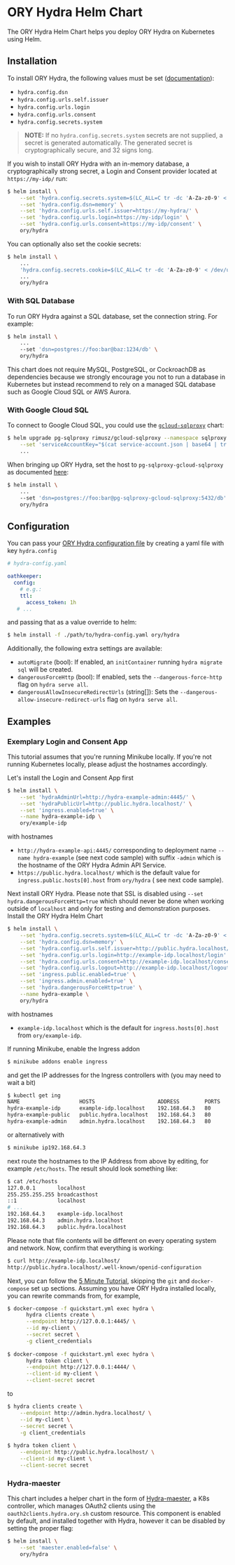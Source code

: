 # ORY Hydra Helm Chart

The ORY Hydra Helm Chart helps you deploy ORY Hydra on Kubernetes using Helm.

## Installation

To install ORY Hydra, the following values must be set
([documentation](https://github.com/ory/hydra/blob/master/docs/config.yaml)):

* `hydra.config.dsn`
* `hydra.config.urls.self.issuer`
* `hydra.config.urls.login`
* `hydra.config.urls.consent`
* `hydra.config.secrets.system`

> **NOTE:** If no `hydra.config.secrets.system` secrets are not supplied, a secret is generated automatically. The generated secret is cryptographically secure, and 32 signs long.

If you wish to install ORY Hydra with an in-memory database, a cryptographically strong secret, a Login and Consent
provider located at `https://my-idp/` run:

```bash
$ helm install \
    --set 'hydra.config.secrets.system=$(LC_ALL=C tr -dc 'A-Za-z0-9' < /dev/urandom | base64 | head -c 32)' \
    --set 'hydra.config.dsn=memory' \
    --set 'hydra.config.urls.self.issuer=https://my-hydra/' \
    --set 'hydra.config.urls.login=https://my-idp/login' \
    --set 'hydra.config.urls.consent=https://my-idp/consent' \
    ory/hydra
```

You can optionally also set the cookie secrets:

```bash
$ helm install \
    ...
    'hydra.config.secrets.cookie=$(LC_ALL=C tr -dc 'A-Za-z0-9' < /dev/urandom | base64 | head -c 32)' \
    ...
    ory/hydra
```

### With SQL Database

To run ORY Hydra against a SQL database, set the connection string. For example:

```bash
$ helm install \
    ...
    --set 'dsn=postgres://foo:bar@baz:1234/db' \
    ory/hydra
```

This chart does not require MySQL, PostgreSQL, or CockroachDB as dependencies because we strongly encourage
you not to run a database in Kubernetes but instead recommend to rely on a managed SQL database such as Google
Cloud SQL or AWS Aurora.

### With Google Cloud SQL

To connect to Google Cloud SQL, you could use
the [`gcloud-sqlproxy`](https://github.com/rimusz/charts/tree/master/stable/gcloud-sqlproxy) chart:

```bash
$ helm upgrade pg-sqlproxy rimusz/gcloud-sqlproxy --namespace sqlproxy \
    --set 'serviceAccountKey="$(cat service-account.json | base64 | tr -d '\n')"' \
    ...
```

When bringing up ORY Hydra, set the host to `pg-sqlproxy-gcloud-sqlproxy` as documented
[here](https://github.com/rimusz/charts/tree/master/stable/gcloud-sqlproxy#installing-the-chart):

```bash
$ helm install \
    ...
    --set 'dsn=postgres://foo:bar@pg-sqlproxy-gcloud-sqlproxy:5432/db' \
    ory/hydra
```

## Configuration

You can pass your [ORY Hydra configuration file](https://github.com/ory/hydra/blob/master/docs/config.yaml)
by creating a yaml file with key `hydra.config`

```yaml
# hydra-config.yaml

oathkeeper:
  config:
    # e.g.:
    ttl:
      access_token: 1h
   # ...
```

and passing that as a value override to helm:

```bash
$ helm install -f ./path/to/hydra-config.yaml ory/hydra
```

Additionally, the following extra settings are available:

- `autoMigrate` (bool): If enabled, an `initContainer` running `hydra migrate sql` will be created.
- `dangerousForceHttp` (bool): If enabled, sets the `--dangerous-force-http` flag on `hydra serve all`.
- `dangerousAllowInsecureRedirectUrls` (string[]): Sets the `--dangerous-allow-insecure-redirect-urls` flag on `hydra serve all`.

## Examples
 
### Exemplary Login and Consent App

This tutorial assumes that you're running Minikube locally. If you're not
running Kubernetes locally, please adjust the hostnames accordingly.

Let's install the Login and Consent App first

```bash
$ helm install \
    --set 'hydraAdminUrl=http://hydra-example-admin:4445/' \
    --set 'hydraPublicUrl=http://public.hydra.localhost/' \
    --set 'ingress.enabled=true' \
    --name hydra-example-idp \
    ory/example-idp
```

with hostnames

- `http://hydra-example-api:4445/` corresponding to deployment name `--name hydra-example` (see next code sample)
    with suffix `-admin` which is the hostname of the ORY Hydra Admin API Service.
- `https://public.hydra.localhost/` which is the default value for `ingress.public.hosts[0].host` from `ory/hydra` (
    see next code sample).

Next install ORY Hydra. Please note that SSL is disabled using `--set hydra.dangerousForceHttp=true`
which should never be done when working outside of `localhost` and only
for testing and demonstration purposes. Install the ORY Hydra Helm Chart

```bash
$ helm install \
    --set 'hydra.config.secrets.system=$(LC_ALL=C tr -dc 'A-Za-z0-9' < /dev/urandom | base64 | head -c 32)' \
    --set 'hydra.config.dsn=memory' \
    --set 'hydra.config.urls.self.issuer=http://public.hydra.localhost/' \
    --set 'hydra.config.urls.login=http://example-idp.localhost/login' \
    --set 'hydra.config.urls.consent=http://example-idp.localhost/consent' \
    --set 'hydra.config.urls.logout=http://example-idp.localhost/logout' \
    --set 'ingress.public.enabled=true' \
    --set 'ingress.admin.enabled=true' \
    --set 'hydra.dangerousForceHttp=true' \
    --name hydra-example \
    ory/hydra
```

with hostnames

- `example-idp.localhost` which is the default for `ingress.hosts[0].host` from `ory/example-idp`.

If running Minikube, enable the Ingress addon

```bash
$ minikube addons enable ingress
```

and get the IP addresses for the Ingress controllers with (you may need to wait a bit)

```bash
$ kubectl get ing
NAME                   HOSTS                    ADDRESS        PORTS   AGE
hydra-example-idp      example-idp.localhost    192.168.64.3   80      3m47s
hydra-example-public   public.hydra.localhost   192.168.64.3   80      35s
hydra-example-admin    admin.hydra.localhost    192.168.64.3   80      35s
```

or alternatively with

```bash
$ minikube ip192.168.64.3 

```

next route the hostnames to the IP Address from above by editing, for example `/etc/hosts`. The result should look something
like:

```bash
$ cat /etc/hosts
127.0.0.1	    localhost
255.255.255.255	broadcasthost
::1             localhost
# ...
192.168.64.3    example-idp.localhost
192.168.64.3    admin.hydra.localhost
192.168.64.3    public.hydra.localhost
```

Please note that file contents will be different on every operating system and network. Now, confirm that everything
is working:

```bash
$ curl http://example-idp.localhost/
http://public.hydra.localhost/.well-known/openid-configuration
``` 

Next, you can follow the [5 Minute Tutorial](https://www.ory.sh/docs/hydra/5min-tutorial),
skipping the `git` and `docker-compose` set up sections. Assuming
you have ORY Hydra installed locally, you can rewrite commands
from, for example,

```bash
$ docker-compose -f quickstart.yml exec hydra \
      hydra clients create \
      --endpoint http://127.0.0.1:4445/ \
      --id my-client \
      --secret secret \
      -g client_credentials
      
$ docker-compose -f quickstart.yml exec hydra \
      hydra token client \
      --endpoint http://127.0.0.1:4444/ \
      --client-id my-client \
      --client-secret secret
```

to

```bash
$ hydra clients create \
    --endpoint http://admin.hydra.localhost/ \
    --id my-client \
    --secret secret \
    -g client_credentials
    
$ hydra token client \
    --endpoint http://public.hydra.localhost/ \
    --client-id my-client \
    --client-secret secret
```

### Hydra-maester
This chart includes a helper chart in the form of [Hydra-maester](https://github.com/ory/k8s/blob/master/docs/helm/hydra-maester.md), a K8s controller, which manages OAuth2 clients using the `oauth2clients.hydra.ory.sh` custom resource. This component is enabled by default, and installed together with Hydra, however it can be disabled by setting the proper flag:

```bash
$ helm install \
    --set 'maester.enabled=false' \
    ory/hydra
```
